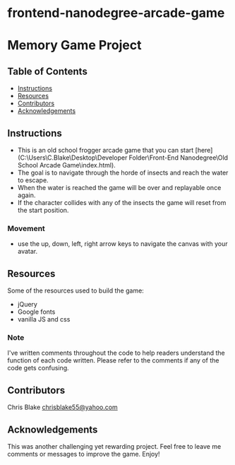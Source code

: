 frontend-nanodegree-arcade-game
===============================

# Memory Game Project

## Table of Contents

* [Instructions](#Instructions)
* [Resources](#Resources)
* [Contributors](#Contributing)
* [Acknowledgements](#Acknowledgements)

## Instructions

* This is an old school frogger arcade game that you can start [here](C:\Users\C.Blake\Desktop\Developer Folder\Front-End Nanodegree\Old School Arcade Game\index.html).
* The goal is to navigate through the horde of insects and reach the water to escape.
* When the water is reached the game will be over and replayable once again.
* If the character collides with any of the insects the game will reset from the start position.


### Movement

- use the up, down, left, right arrow keys to navigate the canvas with your avatar.

## Resources
Some of the resources used to build the game:
* jQuery
* Google fonts
* vanilla JS and css

### Note
I've written comments throughout the code to help readers understand the function of each
code written. Please refer to the comments if any of the code gets confusing.

## Contributors

Chris Blake <chrisblake55@yahoo.com>

## Acknowledgements
This was another challenging yet rewarding project. Feel free to leave me comments or messages
to improve the game. Enjoy!
